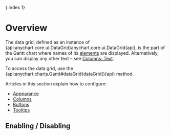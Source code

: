 {:index 1}
# Overview

The data grid, defined as an instance of {api:anychart.core.ui.DataGrid}anychart.core.ui.DataGrid{api}, is the part of the Gantt chart where names of its [elements](Elements) are displayed. Alternatively, you can display any other text – see [Columns: Text](Columns#text_\(labels\)).

To access the data grid, use the {api:anychart.charts.Gantt#dataGrid}dataGrid(){api} method.

Articles in this section explain how to configure:

* [Appearance](Appearance)
* [Columns](Columns)
* [Buttons](Buttons)
* [Tooltips](Tooltips)

## Enabling / Disabling